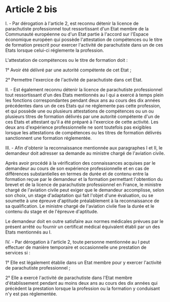 # Article 2 bis

I. - Par dérogation à l'article 2, est reconnu détenir la licence de parachutiste professionnel tout ressortissant d'un Etat membre de la Communauté européenne ou d'un Etat partie à l'accord sur l'Espace économique européen qui possède l'attestation de compétences ou le titre de formation prescrit pour exercer l'activité de parachutiste dans un de ces Etats lorsque celui-ci réglemente la profession.

L'attestation de compétences ou le titre de formation doit :

1° Avoir été délivré par une autorité compétente de cet Etat ;

2° Permettre l'exercice de l'activité de parachutiste dans cet Etat.

II. - Est également reconnu détenir la licence de parachutiste professionnel tout ressortissant d'un des Etats mentionnés au I qui a exercé à temps plein les fonctions correspondantes pendant deux ans au cours des dix années précédentes dans un de ces Etats qui ne réglemente pas cette profession, et qui possède une ou plusieurs attestations de compétences ou un ou plusieurs titres de formation délivrés par une autorité compétente d'un de ces Etats et attestant qu'il a été préparé à l'exercice de cette activité. Les deux ans d'expérience professionnelle ne sont toutefois pas exigibles lorsque les attestations de compétences ou les titres de formation délivrés sanctionnent une formation réglementée.

III. - Afin d'obtenir la reconnaissance mentionnée aux paragraphes I et II, le demandeur doit adresser sa demande au ministre chargé de l'aviation civile.

Après avoir procédé à la vérification des connaissances acquises par le demandeur au cours de son expérience professionnelle et en cas de différences substantielles en termes de durée et de contenu entre la formation reçue par le demandeur et la formation permettant l'obtention du brevet et de la licence de parachutiste professionnel en France, le ministre chargé de l'aviation civile peut exiger que le demandeur accomplisse, selon son choix, un stage d'adaptation qui fait l'objet d'une évaluation, ou se soumette à une épreuve d'aptitude préalablement à la reconnaissance de sa qualification. Le ministre chargé de l'aviation civile fixe la durée et le contenu du stage et de l'épreuve d'aptitude.

Le demandeur doit en outre satisfaire aux normes médicales prévues par le présent arrêté ou fournir un certificat médical équivalent établi par un des Etats mentionnés au I.

IV. - Par dérogation à l'article 2, toute personne mentionnée au I peut effectuer de manière temporaire et occasionnelle une prestation de services si :

1° Elle est légalement établie dans un Etat membre pour y exercer l'activité de parachutiste professionnel ;

2° Elle a exercé l'activité de parachutiste dans l'Etat membre d'établissement pendant au moins deux ans au cours des dix années qui précèdent la prestation lorsque la profession ou la formation y conduisant n'y est pas réglementée.
